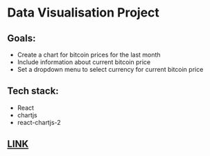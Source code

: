 # Data Visualisation Project

## Goals:

- Create a chart for bitcoin prices for the last month
- Include information about current bitcoin price
- Set a dropdown menu to select currency for current bitcoin price

## Tech stack:

- React
- chartjs
- react-chartjs-2

## [LINK](https://inga-datavisualisation-project.netlify.app/)
